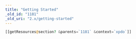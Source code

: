 ```yaml
---
title: "Getting Started"
_old_id: "1181"
_old_uri: "2.x/getting-started"
---
```

``` php
[[getResources@section? &parents=`1181` &context=`xpdo`]]
```